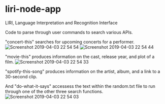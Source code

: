 # liri-node-app
LIRI, Language Interpretation and Recognition Interface

Code to parse through user commands to search various APIs.

"concert-this" searches for upcoming concerts for a performer.
![Screenshot 2019-04-03 22 54 54](https://user-images.githubusercontent.com/46268838/55928690-4847a400-5bdf-11e9-9d03-17b7d8b3e8fe.png)
![Screenshot 2019-04-03 22 54 44](https://user-images.githubusercontent.com/46268838/55928630-120a2480-5bdf-11e9-8dc7-bec4af5d127e.png)

"movie-this" produces information on the cast, release year, and plot of a film.
![Screenshot 2019-04-03 22 54 33](https://user-images.githubusercontent.com/46268838/55928609-fbfc6400-5bde-11e9-8f6e-7dfdd6238bf3.png)

"spotify-this-song" produces information on the artist, album, and a link to a 30-second clip.

And "do-what-it-says" accessess the text within the random.txt file to run through one of the other three search functions.
![Screenshot 2019-04-03 22 54 03](https://user-images.githubusercontent.com/46268838/55928576-e129ef80-5bde-11e9-9b26-41fd3ce3346a.png)
